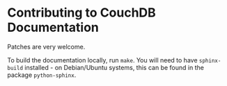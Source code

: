 # Contributing to CouchDB Documentation

Patches are very welcome.

To build the documentation locally, run `make`.  You will need to have `sphinx-build` installed - on Debian/Ubuntu systems, this can be found in the package ``python-sphinx``.
